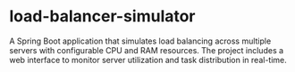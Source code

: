# load-balancer-simulator
A Spring Boot application that simulates load balancing across multiple servers with configurable CPU and RAM resources. The project includes a web interface to monitor server utilization and task distribution in real-time.
